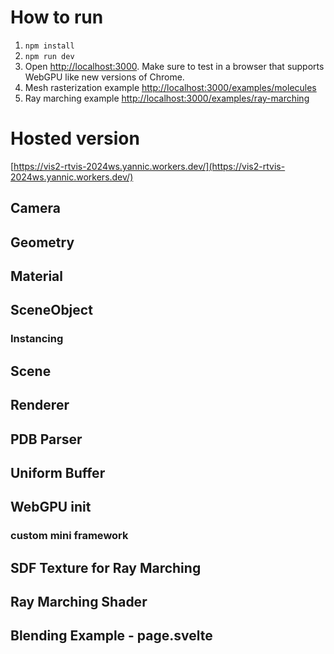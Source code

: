 # How to run

1. `npm install`
2. `npm run dev`
3. Open [http://localhost:3000](http://localhost:3000). Make sure to test in a browser that supports WebGPU like new versions of Chrome.
4. Mesh rasterization example [http://localhost:3000/examples/molecules](http://localhost:3000/examples/molecules)
5. Ray marching example [http://localhost:3000/examples/ray-marching](http://localhost:3000/examples/ray-marching)

# Hosted version

[https://vis2-rtvis-2024ws.yannic.workers.dev/](https://vis2-rtvis-2024ws.yannic.workers.dev/)

## Camera

## Geometry

## Material

## SceneObject

### Instancing

## Scene

## Renderer

## PDB Parser

## Uniform Buffer

## WebGPU init

### custom mini framework

## SDF Texture for Ray Marching

## Ray Marching Shader

## Blending Example - page.svelte
